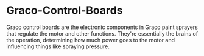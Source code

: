 # Graco-Control-Boards
Graco control boards are the electronic components in Graco paint sprayers that regulate the motor and other functions. They're essentially the brains of the operation,  determining how much power goes to the motor and influencing things like spraying pressure.
